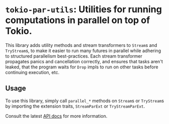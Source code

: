 # `tokio-par-utils`: Utilities for running computations in parallel on top of Tokio.

This library adds utility methods and stream transformers to `Stream`s and
`TryStream`s, to make it easier to run many futures in parallel while
adhering to structured parallelism best-practices. Each stream transformer
propagates panics and cancellation correctly, and ensures that tasks aren't
leaked, that the program waits for `Drop` impls to run on other tasks before
continuing execution, etc.

## Usage

To use this library, simply call `parallel_*` methods on `Stream`s or
`TryStream`s by importing the extension traits, `StreamParExt` or
`TryStreamParExt`.

Consult the latest [API docs](https://docs.rs/tokio-par-util) for more information.
